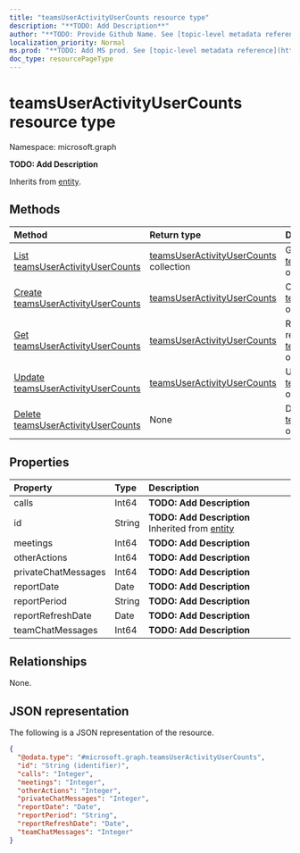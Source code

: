 ```yaml
---
title: "teamsUserActivityUserCounts resource type"
description: "**TODO: Add Description**"
author: "**TODO: Provide Github Name. See [topic-level metadata reference](https://msgo.azurewebsites.net/add/document/guidelines/metadata.html#topic-level-metadata)**"
localization_priority: Normal
ms.prod: "**TODO: Add MS prod. See [topic-level metadata reference](https://msgo.azurewebsites.net/add/document/guidelines/metadata.html#topic-level-metadata)**"
doc_type: resourcePageType
---
```


# teamsUserActivityUserCounts resource type

Namespace: microsoft.graph



**TODO: Add Description**


Inherits from [entity](../resources/entity.md).

## Methods
|Method|Return type|Description|
|:---|:---|:---|
|[List teamsUserActivityUserCounts](../api/teamsuseractivityusercounts-list.md)|[teamsUserActivityUserCounts](../resources/teamsuseractivityusercounts.md) collection|Get a list of the [teamsUserActivityUserCounts](../resources/teamsuseractivityusercounts.md) objects and their properties.|
|[Create teamsUserActivityUserCounts](../api/teamsuseractivityusercounts-create.md)|[teamsUserActivityUserCounts](../resources/teamsuseractivityusercounts.md)|Create a new [teamsUserActivityUserCounts](../resources/teamsuseractivityusercounts.md) object.|
|[Get teamsUserActivityUserCounts](../api/teamsuseractivityusercounts-get.md)|[teamsUserActivityUserCounts](../resources/teamsuseractivityusercounts.md)|Read the properties and relationships of a [teamsUserActivityUserCounts](../resources/teamsuseractivityusercounts.md) object.|
|[Update teamsUserActivityUserCounts](../api/teamsuseractivityusercounts-update.md)|[teamsUserActivityUserCounts](../resources/teamsuseractivityusercounts.md)|Update the properties of a [teamsUserActivityUserCounts](../resources/teamsuseractivityusercounts.md) object.|
|[Delete teamsUserActivityUserCounts](../api/teamsuseractivityusercounts-delete.md)|None|Deletes a [teamsUserActivityUserCounts](../resources/teamsuseractivityusercounts.md) object.|

## Properties
|Property|Type|Description|
|:---|:---|:---|
|calls|Int64|**TODO: Add Description**|
|id|String|**TODO: Add Description** Inherited from [entity](../resources/entity.md)|
|meetings|Int64|**TODO: Add Description**|
|otherActions|Int64|**TODO: Add Description**|
|privateChatMessages|Int64|**TODO: Add Description**|
|reportDate|Date|**TODO: Add Description**|
|reportPeriod|String|**TODO: Add Description**|
|reportRefreshDate|Date|**TODO: Add Description**|
|teamChatMessages|Int64|**TODO: Add Description**|

## Relationships
None.

## JSON representation
The following is a JSON representation of the resource.
<!-- {
  "blockType": "resource",
  "keyProperty": "id",
  "@odata.type": "microsoft.graph.teamsUserActivityUserCounts",
  "baseType": "microsoft.graph.entity",
  "openType": false
}
-->
``` json
{
  "@odata.type": "#microsoft.graph.teamsUserActivityUserCounts",
  "id": "String (identifier)",
  "calls": "Integer",
  "meetings": "Integer",
  "otherActions": "Integer",
  "privateChatMessages": "Integer",
  "reportDate": "Date",
  "reportPeriod": "String",
  "reportRefreshDate": "Date",
  "teamChatMessages": "Integer"
}
```


